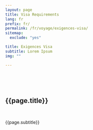 ```yaml
---
layout: page
title: Visa Requirements
lang: fr
prefix: fr/
permalink: /fr/voyage/exigences-visa/
sitemap:
  exclude: "yes"

title: Exigences Visa
subtitle: Lorem Ipsum
img: ""

---
```


<div class="container-fluid">
    <section class="no-padding" id="" style="padding: 50px 0;">
        <div class="container-fluid">
            <div class="row">
                <div class="col-lg-6 col-md-6">
                    <h2 class="section-heading applicationtitle">{{page.title}}</h2>
                    <br>
                    <p class="text-faded applicationsubtitle">{{page.subtitle}}</p>
                </div>
                <div class="col-lg-6 col-md-6 text-right">
                    <img src="{{ page.img | relative_url}}" class="img-responsive" alt="" style="float: right;">
                </div
    >        </div>
        </div>
    </section>

</div>